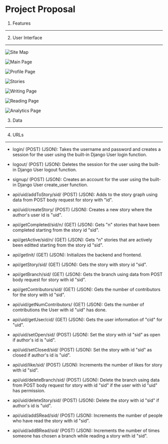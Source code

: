 Project Proposal
=================

1. Features
--------------------------

2. User Interface
--------------------------

![Site Map](/proposal/Site_map.png?raw=true "Site Map")

![Main Page](/proposal/Main_page.png?raw=true "Main Page (Login will slide down rather than another page")

![Profile Page](/proposal/Profile_page.png?raw=true "Profile Page")

![Stories](/proposal/Stories.png?raw=true "Stories Page")

![Writing Page](/proposal/Writing_page.png?raw=true "Writing Page")

![Reading Page](/proposal/Reading_page.png?raw=true "Reading Page")

![Analytics Page](/proposal/Analytics_page.png?raw=true "Analytics Page")

3. Data
--------------------------

4. URLs
--------------------------

- login/ (POST) (JSON): Takes the username and password and creates a session for the user using the built-in Django User login function. 

- logout/ (POST) (JSON): Deletes the session for the user using the built-in Django User logout function.

- signup/ (POST) (JSON): Creates an account for the user using the built-in Django User create_user function.

- api/uid/addToStory/sid/ (POST) (JSON): Adds to the story graph using data from POST body request for story with "id". 

- api/uid/createStory/ (POST) (JSON): Creates a new story where the author's user id is "uid".

- api/getCompleted/sid/n/ (GET) (JSON): Gets "n" stories that have been completed starting from the story id "sid".

- api/getActive/sid/n/ (GET) (JSON): Gets "n" stories that are actively been editted starting from the story id "sid".

- api/getInit/ (GET) (JSON): Initializes the backend and frontend.

- api/getStory/sid/ (GET) (JSON): Gets the story with story id "sid".

- api/getBranch/sid/ (GET) (JSON):  Gets the branch using data from POST body request for story with id "sid".

- api/getContributors/sid/ (GET) (JSON): Gets the number of contributors for the story with id "sid".

- api/uid/getNumContributors/ (GET) (JSON): Gets the number of contributions the User with id "uid" has done.

- api/uid/getUser/cid/ (GET) (JSON): Gets the user information of "cid" for "uid". 

- api/uid/setOpen/sid/ (POST) (JSON): Set the story with id "sid" as open if author's id is "uid".

- api/uid/setClosed/sid/ (POST) (JSON): Set the story with id "sid" as closed if author's id is "uid".

- api/uid/like/sid/ (POST) (JSON): Increments the number of likes for story with id "sid".

- api/uid/deleteBranch/sid/ (POST) (JSON): Delete the branch using data from POST body request for story with id "sid" if the user with id "uid" has permission.

- api/uid/deleteStory/sid/ (POST) (JSON): Delete the story with id "sid" if author's id is "uid".
- api/uid/addSRead/sid/ (POST) (JSON): Increments the number of people who have read the story with id "sid".

- api/uid/addBRead/sid/ (POST) (JSON): Increments the number of times someone has chosen a branch while reading a story with id "sid".
